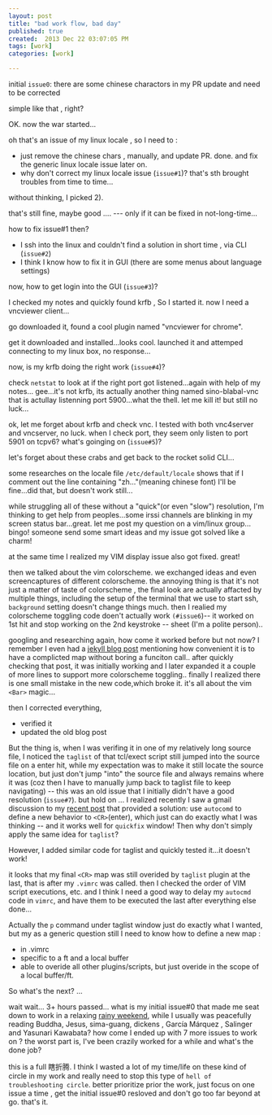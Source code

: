 ```yaml
---
layout: post
title: "bad work flow, bad day"
published: true
created:  2013 Dec 22 03:07:05 PM
tags: [work]
categories: [work]

---
```


initial `issue0`: there are some chinese charactors in my PR update and need to
be corrected

simple like that , right?

OK. now the war started...

oh that's an issue of my linux locale , so I need to :

* just remove the chinese chars , manually, and update PR. done. and fix the
  generic linux locale issue later on.
* why don't correct my linux locale issue (`issue#1`)? that's sth brought
  troubles from time to time...

without thinking, I picked 2).

that's still fine, maybe good .... --- only if it can be fixed in
not-long-time...

how to fix issue#1 then?

* I ssh into the linux and couldn't find a solution in short time , via CLI
  (`issue#2`)
* I think I know how to fix it in GUI (there are some menus about language
  settings)

now, how to get login into the GUI (`issue#3`)?

I checked my notes and quickly found krfb , So I started it. now I need a
vncviewer client...

go downloaded it, found a cool plugin named "vncviewer for chrome". 

get it downloaded and installed...looks cool. launched it and attemped
connecting to my linux box, no response...

now, is my krfb doing the right work (`issue#4`)?

check `netstat` to look at if the right port got listened...again with help of
my notes...  gee...it's not krfb, its actually another thing named
sino-blabal-vnc that is actullay listenning port 5900...what the thell.  let me
kill it! but still no luck...

ok, let me forget about krfb and check vnc. I tested with both vnc4server and
vncserver, no luck.  when I check port, they seem only listen to port 5901 on
tcpv6? what's goinging on (`issue#5`)?

let's forget about these crabs and get back to the rocket solid CLI...

some researches on the locale file `/etc/default/locale` shows that if I
comment out the line containing "zh..."(meaning chinese font) I'll be
fine...did that, but doesn't work still...

while struggling all of these without a "quick"(or even "slow") resolution, I'm
thinking to get help from peoples...some irssi channels are blinking in
my screen status bar...great. let me post my question on a vim/linux group...
bingo!  someone send some smart ideas and my issue got solved like a charm!

at the same time I realized my VIM display issue also got fixed. great!

then we talked about the vim colorscheme. we exchanged ideas and even
screencaptures of different colorscheme.  the annoying thing is that it's not
just a matter of taste of colorscheme , the final look are actually affacted by
multiple things, including the setup of the terminal that we use to start ssh,
`background` setting doesn't change things much. then I realied my colorscheme
toggling code doen't actually work `(#issue6`)-- it worked on 1st hit and stop
working on the 2nd keystroke -- sheet (I'm a polite person)..

googling and researching again, how come it worked before but not now? I
remember I even had a [jekyll blog
post](http://pinggit.github.io/tech/2013/02/26/quick-complicated-vim-map-without-function-call/)
mentioning how convenient it is to have
a complicted map without boring a funciton call.. after quickly checking that
post, it was initially working and I later expanded it a couple of more lines
to support more colorscheme toggling..  finally I realized there is one small
mistake in the new code,which broke it. it's all about the vim `<Bar>` magic...

then I corrected everything, 

* verified it 
* updated the old blog post

But the thing is, when I was verifing it in one of my relatively long source
file, I noticed the `taglist` of that tcl/exect script still jumped into the
source file on a enter hit, while my expectation was to make it still locate
the source location, but just don't jump "into" the source file and always
remains where it was (coz then I have to manually jump back to taglist file to
keep navigating) -- this was an old issue that I initially didn't have a good
resolution (`issue#7`).  but hold on ... I realized recently I saw a gmail
discussion to my [recent
post](https://groups.google.com/forum/#!topic/vim_use/Ttk4KYb15Z4) that
provided a solution: use `autocomd` to define a new behavior to `<CR>`(enter),
which just can do exactly what I was thinking -- and it works well for
`quickfix` window! Then why don't simply apply the same idea for `taglist`?

However, I added similar code for taglist and quickly tested it...it doesn't work!

it looks that my final `<CR>` map was still overided by `taglist`
plugin at the last, that is after my `.vimrc` was called. then I checked the
order of VIM script executions, etc. and I think I need a good way to delay my
`autocmd` code in `vimrc`, and have them to be executed the last after
everything else done...

Actually the `p` command under taglist window just do exactly what I wanted,
but my as a generic question still I need to know how to define a new map :

* in .vimrc
* specific to a ft and a local buffer
* able to overide all other plugins/scripts, but just overide in the scope of a
  local buffer/ft.

So what's the next? ...

wait wait... 3+ hours passed... what is my initial issue#0 that made me seat down
to work in a relaxing [rainy
weekend](http://www.google.com/imgres?sa=X&espv=210&es_sm=93&biw=1280&bih=581&tbm=isch&tbnid=4SwWAQ67z-03eM:&imgrefurl=http://8o-clock.deviantart.com/art/rainy-day-please-stay-146885906&docid=a_7uw0szMOr_5M&imgurl=http://fc08.deviantart.net/fs42/i/2009/146/a/a/rainy_days_by_Ronaaa.jpg&w=800&h=526&ei=Rli3Uu7cFMiokQexjIH4AQ&zoom=1&ved=1t:3588,r:78,s:0,i:324&iact=rc&page=5&tbnh=168&tbnw=277&start=65&ndsp=16&tx=182&ty=84),
while I usually was peacefully reading Buddha,
Jesus, sima-guang, dickens , García Márquez , Salinger and Yasunari Kawabata?
how come I ended up with 7 more issues to work on ? the worst part is, I've
been crazily worked for a while and what's the done job?

this is a full 瞎折腾. I think I wasted a lot of my time/life on these kind of
circle in my work and really need to stop this type of `hell of troubleshooting
circle`. better prioritize prior the work, just focus on one issue a time , get
the initial issue#0 resloved and don't go too far beyond at go.  that's
it.

